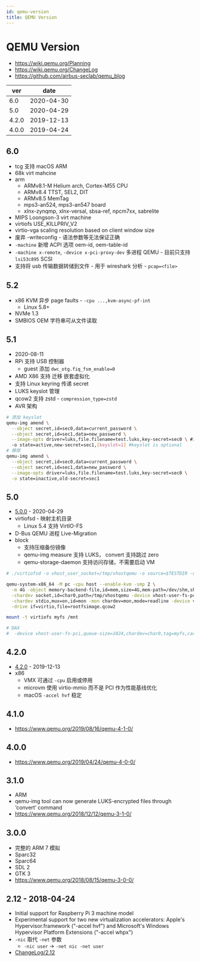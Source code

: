 ```yaml
---
id: qemu-version
title: QEMU Version
---
```


# QEMU Version

- https://wiki.qemu.org/Planning
- https://wiki.qemu.org/ChangeLog
- https://github.com/airbus-seclab/qemu_blog

| ver   | date       |
| ----- | ---------- |
| 6.0   | 2020-04-30 |
| 5.0   | 2020-04-29 |
| 4.2.0 | 2019-12-13 |
| 4.0.0 | 2019-04-24 |

## 6.0

- tcg 支持 macOS ARM
- 68k virt mahcine
- arm
  - ARMv8.1-M Helium arch, Cortex-M55 CPU
  - ARMv8.4 TTST, SEL2, DIT
  - ARMv8.5 MemTag
  - mps3-an524, mps3-an547 board
  - xlnx-zynqmp, xlnx-versal, sbsa-ref, npcm7xx, sabrelite
- MIPS Loongson-3 virt machine
- virtiofs USE_KILLPRIV_V2
- virtio-vga scaling resolution based on client window size
- 废弃 -writeconfig - 语法参数等无法保证正确
- `-machine` 新增 ACPI 选项 oem-id, oem-table-id
- `-machine x-remote`, `-device x-pci-proxy-dev` 多进程 QEMU - 目前只支持 `lsi53c895` SCSI
- 支持将 usb 传输数据转储到文件 - 用于 wireshark 分析 - `pcap=<file>`

## 5.2

- x86 KVM 异步 page faults - `-cpu ...,kvm-async-pf-int`
  - Linux 5.8+
- NVMe 1.3
- SMBIOS OEM 字符串可从文件读取

## 5.1

- 2020-08-11
- RPi 支持 USB 控制器
  - guest 添加 `dwc_otg.fiq_fsm_enable=0`
- AMD X86 支持 迁移 嵌套虚拟化
- 支持 Linux keyring 传递 secret
- LUKS keyslot 管理
- qcow2 支持 zstd - `compression_type=zstd`
- AVR 架构

```bash
# 添加 keyslot
qemu-img amend \
  --object secret,id=sec0,data=current_password \
  --object secret,id=sec1,data=new_password \
  --image-opts driver=luks,file.filename=test.luks,key-secret=sec0 \ #image has to be opened with --image-opts to pass current secret
  -o state=active,new-secret=sec1,[keyslot=1] #keyslot is optional
# 移除
qemu-img amend \
  --object secret,id=sec0,data=current_password \
  --object secret,id=sec1,data=new_password \
  --image-opts driver=luks,file.filename=test.luks,key-secret=sec0 \
  -o state=inactive,old-secret=sec1
```

## 5.0

- [5.0.0](https://www.qemu.org/2020/04/29/qemu-5-0-0/) - 2020-04-29
- virtiofsd - 映射主机目录
  - Linux 5.4 支持 VirtIO-FS
- D-Bus QEMU 进程 Live-Migration
- block
  - 支持压缩备份镜像
  - qemu-img measure 支持 LUKS， convert 支持跳过 zero
  - qemu-storage-daemon 支持访问存储，不需要启动 VM

```bash
# ./virtiofsd -o vhost_user_socket=/tmp/vhostqemu -o source=$TESTDIR -o cache=always

qemu-system-x86_64 -M pc -cpu host --enable-kvm -smp 2 \
  -m 4G -object memory-backend-file,id=mem,size=4G,mem-path=/dev/shm,share=on -numa node,memdev=mem \
  -chardev socket,id=char0,path=/tmp/vhostqemu -device vhost-user-fs-pci,queue-size=1024,chardev=char0,tag=myfs \
  -chardev stdio,mux=on,id=mon -mon chardev=mon,mode=readline -device virtio-serial-pci -device virtconsole,chardev=mon -vga none -display none \
  -drive if=virtio,file=rootfsimage.qcow2

mount -t virtiofs myfs /mnt

# DAX
#  -device vhost-user-fs-pci,queue-size=1024,chardev=char0,tag=myfs,cache-size=2G
```

## 4.2.0

- [4.2.0](https://www.qemu.org/2019/12/13/qemu-4-2-0/) - 2019-12-13
- x86
  - VMX 可通过 `-cpu` 启用或停用
  - microvm 使用 virtio-mmio 而不是 PCI 作为性能基线优化
  - macOS `-accel hvf` 稳定

## 4.1.0

- https://www.qemu.org/2019/08/16/qemu-4-1-0/

## 4.0.0

- https://www.qemu.org/2019/04/24/qemu-4-0-0/

## 3.1.0

- ARM
- qemu-img tool can now generate LUKS-encrypted files through ‘convert’ command
- https://www.qemu.org/2018/12/12/qemu-3-1-0/

## 3.0.0

- 完整的 ARM 7 模拟
- Sparc32
- Sparc64
- SDL 2
- GTK 3
- https://www.qemu.org/2018/08/15/qemu-3-0-0/

## 2.12 - 2018-04-24

- Initial support for Raspberry Pi 3 machine model
- Experimental support for two new virtualization accelerators: Apple's Hypervisor.framework ("-accel hvf") and Microsoft's Windows Hypervisor Platform Extensions ("-accel whpx")
- `-nic` 取代 `-net` 参数
  - `-nic user` -> `-net nic -net user`
- [ChangeLog/2.12](https://wiki.qemu.org/ChangeLog/2.12)
